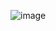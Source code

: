 ![image](https://user-images.githubusercontent.com/87923556/137585079-fe5e7d53-9c64-4aa4-ad23-9862dc866844.png)
